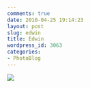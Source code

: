 ```yaml
---
comments: true
date: 2010-04-25 19:14:23
layout: post
slug: edwin
title: Edwin
wordpress_id: 3063
categories:
- PhotoBlog
---
```


![](http://ryanfitzer.com/main/wp-content/uploads/2010/04/2010-02-04-at-14-57-33.jpg)
